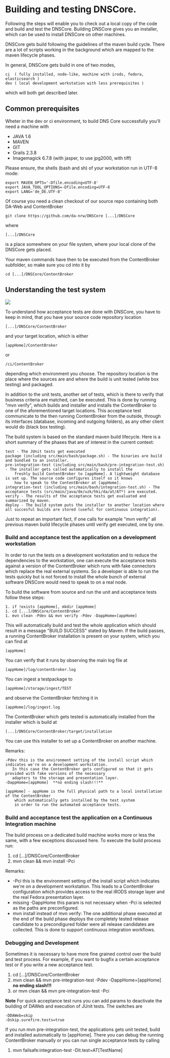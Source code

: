 # Building and testing DNSCore.

Following the steps will enable you to check out a local copy of the code and build and test the DNSCore. Building
DNSCore gives you an installer, which can be used to install DNSCore on other machines.

DNSCore gets build following the guidelines of the maven build cycle. There are a lot of scripts working in the 
background which are mapped to the maven lifecycle phases. 

In general, DNSCore gets build in one of two modes, 

    ci  ( fully installed, node-like, machine with irods, fedora, elasticsearch )
    dev ( local development workstation with less prerequisites )

which will both get described later.

## Common prerequisites

Wheter in the dev or ci environment, to build DNS Core successfully you'll need a machine with

* JAVA 1.6
* MAVEN
* GIT
* Grails 2.3.8
* Imagemagick 6.7.8 (with jasper, to use jpg2000, with tiff)

Please ensure, the shells (bash and sh) of your workstation run in UTF-8 mode:
    
    export MAVEN_OPTS='-Dfile.encoding=UTF-8'
    export JAVA_TOOL_OPTIONS=-Dfile.encoding=UTF-8
    export LANG='de_DE.UTF-8'
    
Of course you need a clean checkout of our source repo containing both DA-Web and ContentBroker

    git clone https://github.com/da-nrw/DNSCore [...]/DNSCore
    
where 

    [...]/DNSCore
    
is a place somewhere on your file system, where your local clone of the DNSCore gets placed.

Your maven commands have then to be executed from the ContentBroker subfolder, so make sure you cd into it by

    cd [...]/DNSCore/ContentBroker
    
## Understanding the test system

![](https://raw.github.com/da-nrw/DNSCore/master/ContentBroker/src/main/markdown/blackbox_whitebox.jpg)

To understand how acceptance tests are done with DNSCore, you have to keep in mind, that you have your source code repository location

    [...]/DNSCore/ContentBroker

and your target location, which is either

    [appHome]/ContentBroker
    
or
    
    /ci/ContentBroker
    
depending which environment you choose. The repository location is the place where the sources are and where the build is unit tested (white box testing) and packaged.

In addition to the unit tests, another set of tests, which is there to verify that business criteria are matched, can be executed. This is done by running "mvn verify", which builds and installer and installs the ContentBroker to one of the aforementioned target locations. This acceptance test communicate to the then running ContentBroker from the outside, through its interfaces (database, incoming and outgoing folders), as any other client would do (black box testing).


The build system is based on the standard maven build lifecycle. Here is a short summary of the phases that are of interest in the current
context:

    test - The JUnit tests get executed
    package (including src/main/bash/package.sh) - The binaries are build and bundled to an installer.
    pre-integration-test (including src/main/bash/pre-integration-test.sh) - The installer gets called automatically to install the 
        freshly build ContentBroker to [appHome]. A lightweight database is set up. The source code configures itself so it knows 
        how to speak to the ContentBroker at [appHome].
    integration-test (including src/main/bash/integration-test.sh) - The acceptance tests (src/main/java/de/uzk/hki/da/at/AT*) are executed.
    verify - The results of the acceptance tests get evaluated and summarized by maven.
    deploy - The build system puts the installer to another location where all succesful builds are stored (useful for continuous integration).

Just to repeat an important fact, if one calls for example "mvn verify" all previous maven build lifecycle phases until verify get executed, one by one.



### Build and acceptance test the application on a development workstation

In order to run the tests on a development workstation and to reduce the dependencies to the workstation, one can
execute the acceptance tests against a version of the ContentBroker which runs with fake connectors which replace the
real external systems. So a developer is able to run the tests quickly but is not forced to install the whole bunch of external software DNSCore would need to speak to on a real node. 

To build the software from source and run the unit and acceptance tests follow these steps:

    1. if !exists [appHome], mkdir [appHome]
    1. cd [...]/DNSCore/ContentBroker
    1. mvn clean -Pdev && mvn verify -Pdev -DappHome=[appHome]

This will automatically build and test the whole application which should result in a message "BUILD SUCCESS" stated by Maven. If the build passes, a running ContentBroker installation is present on your system, which you can find at

    [appHome]
    
You can verify that it runs by observing the main log file at

    [appHome]/log/contentbroker.log

You can ingest a testpackage to 

    [appHome]/storage/ingest/TEST
    
and observe the ContentBroker fetching it in

    [appHome]/log/ingest.log

The ContentBroker which gets tested is automatically installed from the installer which is build at 

    [...]/DNSCore/ContentBroker/target/installation
    
You can use this installer to set up a ContentBroker on another machine.

Remarks:

    -Pdev this is the environment setting of the install script which indicates we're on a development workstation. 
       In this case the ContentBroker gets configured so that it gets provided with fake versions of the necessary
       adapters to the storage and presentation layer.
    -DappHome=[appHome]  **no ending slash!!!**

    [appHome] - appHome is the full physical path to a local installation of the ContentBroker
        which automatically gets installed by the test system 
        in order to run the automated acceptance tests.




### Build and acceptance test the application on a Continuous Integration machine

The build process on a dedicated build machine works more or less the same, with a few exceptions discussed
here. To execute the build process run:

1. cd [...]/DNSCore/ContentBroker
1. mvn clean && mvn install -Pci 

Remarks:

* -Pci
this is the environment setting of the install script which indicates we're on a development workstation. This
leads to a ContentBroker configuration which provides access to the real iRODS storage layer and the real
Fedora presentation layer. 
* missing -DappHome this param is not necessary when -Pci is selected as the paths are preconfigured.
* mvn install instead of mvn verify: The one additional phase executed at the end of the build phase deploys the
completely tested release candidate to a precondigured folder were all release candidates are collected. This 
is done to support continuous integration workflows.

 
### Debugging and Development

Sometimes it is necessary to have more fine grained control over the build and test process. For example,
if you want to bugfix a certain acceptance test or if you write a new acceptance test. 

1. cd [...]/DNSCore/ContentBroker
1. mvn clean && mvn pre-integration-test -Pdev -DappHome=[appHome] **no ending slash!!!**
1. or mvn clean && mvn pre-integration-test -Pci

**Note** For quick acceptance test runs you can add params to deactivate the building of DAWeb and execution of JUnit tests. The switches are

    -DDAWeb=skip
    -Dskip.surefire.tests=true

If you run mvn pre-integration-test, the applications gets unit tested, build and installed automatically
to [appHome]. There you can debug the running ContentBroker manually or you can run single acceptance tests
by calling

1. mvn failsafe:integration-test -Dit.test=AT[TestName]




